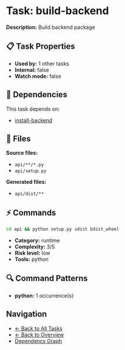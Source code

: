 # Task: build-backend

**Description:** Build backend package

## 📋 Task Properties

- **Used by:** 1 other tasks
- **Internal:** false
- **Watch mode:** false

## 🔗 Dependencies

This task depends on:

- [install-backend](install-backend.md)

## 📁 Files

**Source files:**
- `api/**/*.py`
- `api/setup.py`

**Generated files:**
- `api/dist/**`

## ⚡ Commands

```bash
cd api && python setup.py sdist bdist_wheel
```

- **Category:** runtime
- **Complexity:** 3/5
- **Risk level:** low
- **Tools:** python

## 🔍 Command Patterns

- **python:** 1 occurrence(s)

## Navigation

- [← Back to All Tasks](../summaries/all-tasks.md)
- [← Back to Overview](../README.md)
- [Dependency Graph](dependency-graph.md)
